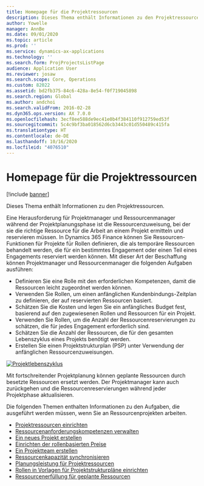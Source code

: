 ```yaml
---
title: Homepage für die Projektressourcen
description: Dieses Thema enthält Informationen zu den Projektressourcen.
author: Yowelle
manager: AnnBe
ms.date: 09/01/2020
ms.topic: article
ms.prod: ''
ms.service: dynamics-ax-applications
ms.technology: ''
ms.search.form: ProjProjectsListPage
audience: Application User
ms.reviewer: josaw
ms.search.scope: Core, Operations
ms.custom: 82022
ms.assetid: bd2fb375-84c6-428a-8e54-f0f719045898
ms.search.region: Global
ms.author: andchoi
ms.search.validFrom: 2016-02-28
ms.dyn365.ops.version: AX 7.0.0
ms.openlocfilehash: 3ecf8ee588de9ec41e0b4f384110f912759ed53f
ms.sourcegitcommit: 5c4c9bf3ba018562d6cb3443c01d550489c415fa
ms.translationtype: HT
ms.contentlocale: de-DE
ms.lasthandoff: 10/16/2020
ms.locfileid: "4076510"
---
```

# <a name="project-resourcing-home-page"></a>Homepage für die Projektressourcen

[!include [banner](../includes/banner.md)]

Dieses Thema enthält Informationen zu den Projektressourcen.

Eine Herausforderung für Projektmanager und Ressourcenmanager während der Projektplanungsphase ist die Ressourcenzuweisung, bei der sie die richtige Ressource für die Arbeit an einem Projekt ermitteln und reservieren müssen. In Dynamics 365 Finance können Sie Ressourcen-Funktionen für Projekte für Rollen definieren, die als temporäre Ressourcen behandelt werden, die für ein bestimmtes Engagement oder einen Teil eines Engagements reserviert werden können. Mit dieser Art der Beschaffung können Projektmanager und Ressourcenmanager die folgenden Aufgaben ausführen:

- Definieren Sie eine Rolle mit den erforderlichen Kompetenzen, damit die Ressourcen leicht zugeordnet werden können.
- Verwenden Sie Rollen, um einen anfänglichen Kundenbindungs-Zeitplan zu definieren, der auf reservierten Ressourcen basiert.
- Schätzen Sie die Kosten und legen Sie ein anfängliches Budget fest, basierend auf den zugewiesenen Rollen und Ressourcen für ein Projekt.
- Verwenden Sie Rollen, um die Anzahl der Ressourcenreservierungen zu schätzen, die für jedes Engagement erforderlich sind.
- Schätzen Sie die Anzahl der Ressourcen, die für den gesamten Lebenszyklus eines Projekts benötigt werden.
- Erstellen Sie einen Projektstrukturplan (PSP) unter Verwendung der anfänglichen Ressourcenzuweisungen.

[![Projektlebenszyklus](./media/projectresourcing02-1024x812.jpg)](./media/projectresourcing02.jpg)

Mit fortschreitender Projektplanung können geplante Ressourcen durch besetzte Ressourcen ersetzt werden. Der Projektmanager kann auch zurückgehen und die Ressourcenreservierungen während jeder Projektphase aktualisieren.

Die folgenden Themen enthalten Informationen zu den Aufgaben, die ausgeführt werden müssen, wenn Sie an Ressourcenprojekten arbeiten.

- [Projektressourcen einrichten](set-up-project-resources.md)
- [Ressourcenanforderungskompetenzen verwalten](manage-resource-competencies.md)
- [Ein neues Projekt erstellen](create-new-project.md)
- [Einrichten der rollenbasierten Preise](set-up-role-based-pricing.md)
- [Ein Projektteam erstellen](create-project-team.md)
- [Ressourcenkapazität synchronisieren](synchronize-resource-capacity.md)
- [Planungsleistung für Projektressourcen](project-scheduling-performance.md)
- [Rollen in Vorlagen für Projektstrukturpläne einrichten](set-up-roles-wbs-template.md)
- [Ressourcenerfüllung für geplante Ressourcen](resource-fulfillment-planned-resources.md)
